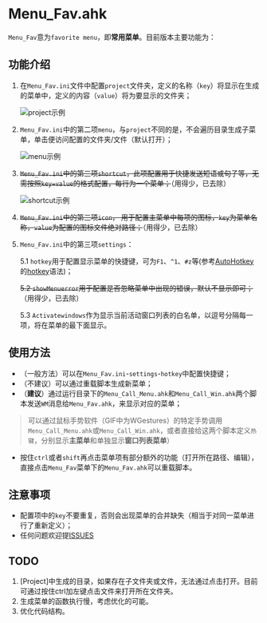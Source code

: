 # Menu_Fav.ahk

`Menu_Fav`意为`favorite menu`，即**常用菜单**。目前版本主要功能为：

## 功能介绍

1. 在`Menu_Fav.ini`文件中配置`project`文件夹，定义的名称（`key`）将显示在生成的菜单中，定义的内容（`value`）将为要显示的文件夹；

   ![project示例](https://raw.githubusercontent.com/536/Menu_Fav/master/images/project示例.gif)

2. `Menu_Fav.ini`中的第二项`menu`，与`project`不同的是，不会遍历目录生成子菜单，单击便访问配置的文件夹/文件（默认打开）；

   ![menu示例](https://raw.githubusercontent.com/536/Menu_Fav/master/images/menu示例.gif)

3. ~~`Menu_Fav.ini`中的第三项`shortcut`，此项配置用于快捷发送短语或句子等，无需按照`key=value`的格式配置，每行为一个菜单；~~（用得少，已去除）

   ![shortcut示例](https://raw.githubusercontent.com/536/Menu_Fav/master/images/shortcut示例.gif)

4. ~~`Menu_Fav.ini`中的第三项`icon`， 用于配置主菜单中每项的图标，`key`为菜单名称，`value`为配置的图标文件绝对路径；~~（用得少，已去除）

5. `Menu_Fav.ini`中的第三项`settings`：

   5.1 `hotkey`用于配置显示菜单的快捷键，可为`F1`、`^1`、`#z`等(参考[AutoHotkey][1]的[hotkey][2]语法)；

   ~~5.2 `showMenuerror`用于配置是否忽略菜单中出现的错误，默认不显示即可；~~（用得少，已去除）

   5.3 `Activatewindows`作为显示当前活动窗口列表的白名单，以逗号分隔每一项，将在菜单的最下面显示。

## 使用方法

+ （一般方法）可以在`Menu_Fav.ini`-`settings`-`hotkey`中配置快捷键；
+ （不建议）可以通过重载脚本生成新菜单；
+ （**建议**）通过运行目录下的`Menu_Call_Menu.ahk`和`Menu_Call_Win.ahk`两个脚本发送`WM`消息给`Menu_Fav.ahk`，来显示对应的菜单；

> 可以通过鼠标手势软件（GIF中为WGestures）的特定手势调用`Menu_Call_Menu.ahk`或`Menu_Call_Win.ahk`，或者直接给这两个脚本定义`热键`，分别显示**主菜单**和单独显示**窗口列表菜单**）

+ 按住`ctrl`或者`shift`再点击菜单项有部分额外的功能（打开所在路径、编辑），直接点击`Menu_Fav`菜单下的`Menu_Fav.ahk`可以重载脚本。

## 注意事项

+ 配置项中的`key`不要重复，否则会出现菜单的合并缺失（相当于对同一菜单进行了重新定义）；
+ 任何问题欢迎提[ISSUES][3]

## TODO

1. [Project]中生成的目录，如果存在子文件夹或文件，无法通过点击打开。目前可通过按住ctrl加左键点击文件来打开所在文件夹。
2. 生成菜单的函数执行慢，考虑优化的可能。
3. 优化代码结构。

[1]: https://www.autohotkey.com/ "AutoHotkey"
[2]:https://autohotkey.com/docs/Hotkeys.htm#Symbols "Hotkey Symbols"
[3]: https://github.com/536/Menu_Fav/issues/new "new issues"
